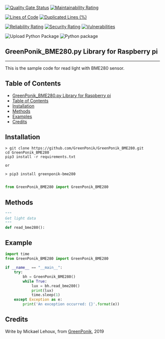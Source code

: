 [![Quality Gate Status](https://sonarcloud.io/api/project_badges/measure?project=GreenPonik_GreenPonik_BME280&metric=alert_status)](https://sonarcloud.io/dashboard?id=GreenPonik_GreenPonik_BME280)
[![Maintainability Rating](https://sonarcloud.io/api/project_badges/measure?project=GreenPonik_GreenPonik_BME280&metric=sqale_rating)](https://sonarcloud.io/dashboard?id=GreenPonik_GreenPonik_BME280)

[![Lines of Code](https://sonarcloud.io/api/project_badges/measure?project=GreenPonik_GreenPonik_BME280&metric=ncloc)](https://sonarcloud.io/dashboard?id=GreenPonik_GreenPonik_BME280)
[![Duplicated Lines (%)](https://sonarcloud.io/api/project_badges/measure?project=GreenPonik_GreenPonik_BME280&metric=duplicated_lines_density)](https://sonarcloud.io/dashboard?id=GreenPonik_GreenPonik_BME280)

[![Reliability Rating](https://sonarcloud.io/api/project_badges/measure?project=GreenPonik_GreenPonik_BME280&metric=reliability_rating)](https://sonarcloud.io/dashboard?id=GreenPonik_GreenPonik_BME280)
[![Security Rating](https://sonarcloud.io/api/project_badges/measure?project=GreenPonik_GreenPonik_BME280&metric=security_rating)](https://sonarcloud.io/dashboard?id=GreenPonik_GreenPonik_BME280)
[![Vulnerabilities](https://sonarcloud.io/api/project_badges/measure?project=GreenPonik_GreenPonik_BME280&metric=vulnerabilities)](https://sonarcloud.io/dashboard?id=GreenPonik_GreenPonik_BME280)


![Upload Python Package](https://github.com/GreenPonik/GreenPonik_BME280/workflows/Upload%20Python%20Package/badge.svg?event=release)
![Python package](https://github.com/GreenPonik/GreenPonik_BME280/workflows/Python%20package/badge.svg?event=push)


## GreenPonik_BME280.py Library for Raspberry pi
---------------------------------------------------------
This is the sample code for read light with BME280 sensor.


## Table of Contents

- [GreenPonik_BME280.py Library for Raspberry pi](#GreenPonikBME280py-library-for-raspberry-pi)
- [Table of Contents](#table-of-contents)
- [Installation](#installation)
- [Methods](#methods)
- [Examples](#examples)
- [Credits](#credits)


## Installation
```shell
> git clone https://github.com/GreenPonik/GreenPonik_BME280.git
cd GreenPonik_BME280
pip3 install -r requirements.txt

or 

> pip3 install greenponik-bme280
```
```Python

from GreenPonik_BME280 import GreenPonik_BME280

```

## Methods

```python
"""
Get light data
"""
def read_bme280():

```

## Example
```Python
import time
from GreenPonik_BME280 import GreenPonik_BME280

if __name__ == "__main__":
    try:
        bh = GreenPonik_BME280()
        while True:
            lux = bh.read_bme280()
            print(lux)
            time.sleep(1)
    except Exception as e:
        print('An exception occurred: {}'.format(e))
```

## Credits
Write by Mickael Lehoux, from [GreenPonik](https://www.greenponik.com), 2019
